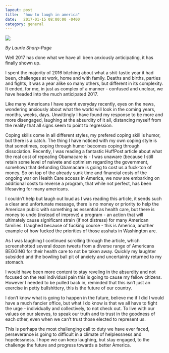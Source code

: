 ```yaml
---
layout: post
title:  "how to laugh in america"
date:   2017-01-15 08:00:00 -0400
category: general
---
```


![](crimsonian.github.io/img/bd9003dbee4913eb39c7d589b877b286.png)

*By Laurie Sharp-Page*

Well 2017 has done what we have all been anxiously anticipating, it has finally shown up. 

I spent the majority of 2016 bitching about what a shit-tastic year it had been, challenges at work, home and with family. Deaths and births, parties and fights, it was a year alike so many others, but different in its complexity. It ended, for me, in just as complex of a manner - confused and unclear, we have headed into the much anticipated 2017. 

Like many Americans I have spent everyday recently, eyes on the news, wondering anxiously about what the world will look in the coming years, months, weeks, days. Unwittingly I have found my response to be more and more disengaged, laughing at the absurdity of it all, distancing myself from the reality that all signs seem to point to regression. 

Coping skills come in all different styles, my prefered coping skill is humor, but there is a catch. The thing I have noticed with my own coping style is that sometimes, coping through humor becomes coping through dissociation. Recently, I was reading a fantastic HuffPost article about what the real cost of repealing Obamacare is - I was unaware (because I still retain some level of naivete and optimism regarding the government, somehow) that defunding Obamacare is going to cost us a fuck-ton of money. So on top of the already sunk time and financial costs of the ongoing war on Health Care access in America, we now are embarking on additional costs to reverse a program, that while not perfect, has been lifesaving for many americans. 

I couldn’t help but laugh out loud as I was reading this article, it sends such a clear and unfortunate message, there is no money or priority to help the American public with something as essential as health care, but there is money to undo (instead of improve) a program - an action that will ultimately cause significant strain (if not distress) for many American families. I laughed because of fucking course - this is America, another example of how fucked the priorities of those asshats in Washington are. 

As I was laughing I continued scrolling through the article, which screenshotted several dozen tweets from a diverse range of Americans BEGGING for their health care to not be taken away. Quickly my laughter subsided and the bowling ball pit of anxiety and uncertainty returned to my stomach. 

I would have been more content to stay reveling in the absurdity and not focused on the real individual pain this is going to cause my fellow citizens. However I needed to be pulled back in, reminded that this isn’t just an exercise in petty bullshittery, this is the future of our country.

I don’t know what is going to happen in the future, believe me if I did I would have a much fancier office, but what I do know is that we all have to fight the urge - individually and collectively, to not check out. To live with our values on our sleeves, to speak our truth and to trust in the goodness of each other, even when we can’t trust those elected to represent us. 

This is perhaps the most challenging call to duty we have ever faced, perseverance is going to difficult in a climate of helplessness and hopelessness. I hope we can keep laughing, but stay engaged, to the challenge the future and progress towards a better America.  
 


